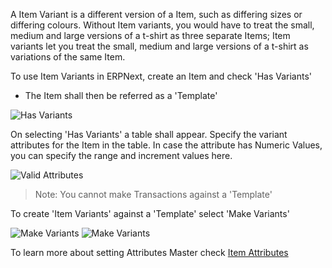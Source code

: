 A Item Variant is a different version of a Item, such as differing sizes or differing colours.
Without Item variants, you would have to treat the small, medium and large versions of a t-shirt as three separate Items; 
Item variants let you treat the small, medium and large versions of a t-shirt as variations of the same Item.

To use Item Variants in ERPNext, create an Item and check 'Has Variants'

* The Item shall then be referred as a 'Template'

<img class="screenshot" alt="Has Variants" src="{{docs_base_url}}/assets/img/stock/item-has-variants.png">

On selecting 'Has Variants' a table shall appear. Specify the variant attributes for the Item in the table.
In case the attribute has Numeric Values, you can specify the range and increment values here. 

<img class="screenshot" alt="Valid Attributes" src="{{docs_base_url}}/assets/img/stock/item-attributes.png">

> Note: You cannot make Transactions against a 'Template'

To create 'Item Variants' against a 'Template' select 'Make Variants'

<img class="screenshot" alt="Make Variants" src="{{docs_base_url}}/assets/img/stock/make-variant.png">

<img class="screenshot" alt="Make Variants" src="{{docs_base_url}}/assets/img/stock/make-variant-1.png">

To learn more about setting Attributes Master check [Item Attributes]({{docs_base_url}}/user/guides/stock/setup/item-attribute.html)

